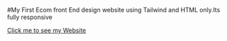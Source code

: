 #My First Ecom front End design website using Tailwind and HTML only.Its fully responsive

<a href="https://ecomtemp-beryl.vercel.app/">Click me to see my Website </a>
